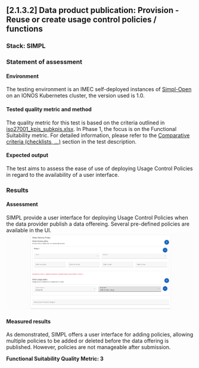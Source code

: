 ## [2.1.3.2] Data product publication: Provision - Reuse or create usage control policies / functions
### Stack: SIMPL

### Statement of assessment
#### Environment
The testing environment is an IMEC self-deployed instances of [Simpl-Open](https://code.europa.eu/simpl/simpl-open) on an IONOS Kubernetes cluster, the version used is 1.0.

#### Tested quality metric and method
The quality metric for this test is based on the criteria outlined in [iso27001_kpis_subkpis.xlsx](../../../../../design_decisions/background_info/iso27001_kpis_subkpis.xlsx). In Phase 1, the focus is on the Functional Suitability metric. For detailed information, please refer to the [Comparative criteria (checklists, ...)](./test.md#comparative-criteria-checklists-) section in the test description.

#### Expected output
The test aims to assess the ease of use of deploying Usage Control Policies in regard to the availability of a user interface.

### Results
#### Assessment
SIMPL provide a user interface for deploying Usage Control Policies when the data provider publish a data offereing.
Several pre-defined policies are available in the UI.
![simpl_policy.ui.png](simpl_policy_ui.png)

#### Measured results
As demonstrated, SIMPL offers a user interface for adding policies, allowing multiple policies to be added or deleted before the data offering is published. However, policies are not manageable after submission.

**Functional Suitability Quality Metric: 3**
